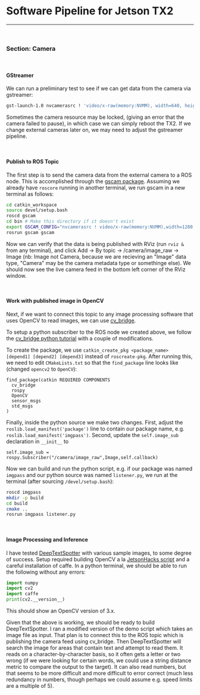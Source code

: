 # Software Pipeline for Jetson TX2

---

<br/>

### Section: Camera

<br/>

#### GStreamer

We can run a preliminary test to see if we can get data from the camera via gstreamer:

```bash
gst-launch-1.0 nvcamerasrc ! 'video/x-raw(memory:NVMM), width=640, height=480, framerate=30/1, format=NV12' ! nvvidconv ! nvegltransform ! nveglglessink
```

Sometimes the camera resource may be locked, (giving an error that the camera failed to pause), in which case we can simply reboot the TX2.  If we change external cameras later on, we may need to adjust the gstreamer pipeline.

<br/>

#### Publish to ROS Topic

The first step is to send the camera data from the external camera to a ROS node.  This is accomplished through the [gscam package](http://wiki.ros.org/gscam).  Assuming we already have `roscore` running in another terminal, we run gscam in a new terminal as follows:

```bash
cd catkin_workspace
source devel/setup.bash
roscd gscam
cd bin # Make this directory if it doesn't exist
export GSCAM_CONFIG="nvcamerasrc ! video/x-raw(memory:NVMM),width=1280, height=720,format=I420, framerate=30/1 ! nvvidconv ! video/x-raw, format=BGRx ! videoconvert ! ffmpegcolorspace"
rosrun gscam gscam
```

Now we can verify that the data is being published with RViz (run `rviz &` from any terminal), and click Add -> By topic -> /camera/image_raw -> Image (nb: Image not Camera, because we are recieving an "Image" data type, "Camera" may be the camera metadata type or somethinge else).  We should now see the live camera feed in the bottom left corner of the RViz window.

<br/>

#### Work with published image in OpenCV

Next, if we want to connect this topic to any image processing software that uses OpenCV to read images, we can use [cv_bridge](http://wiki.ros.org/cv_bridge/Tutorials/).

To setup a python subscriber to the ROS node we created above, we follow the [cv_bridge python tutorial](http://wiki.ros.org/cv_bridge/Tutorials/ConvertingBetweenROSImagesAndOpenCVImagesPython) with a couple of modifications.

To create the package, we use `catkin_create_pkg <package_name> [depend1] [depend2] [depend3]` instead of `roscreate-pkg`.  After running this, we need to edit `CMakeLists.txt` so that the `find_package` line looks like (changed `opencv2` to `OpenCV`):
```
find_package(catkin REQUIRED COMPONENTS
  cv_bridge
  rospy
  OpenCV
  sensor_msgs
  std_msgs
)
```

Finally, inside the python source we make two changes. First, adjust the `roslib.load_manifest('package')` line to contain our package name, e.g. `roslib.load_manifest('imgpass')`.  Second, update the `self.image_sub` declaration in `__init__` to
```
self.image_sub = rospy.Subscriber("/camera/image_raw",Image,self.callback)
```

Now we can build and run the python script, e.g. if our package was named `imgpass` and our python source was named `listener.py`, we run at the terminal (after sourcing `/devel/setup.bash`):
```bash
roscd imgpass
mkdir -p build
cd build
cmake ..
rosrun imgpass listener.py
```

<br/>

#### Image Processing and Inference

I have tested [DeepTextSpotter](https://github.com/MichalBusta/DeepTextSpotter) with various sample images, to some degree of success.  Setup required building OpenCV a la [JetsonHacks script](https://github.com/jetsonhacks/buildOpenCVTX2) and a careful installation of caffe.  In a python terminal, we should be able to run the following without any errors:

```python
import numpy
import cv2
import caffe
print(cv2.__version__)
```
This should show an OpenCV version of 3.x.

Given that the above is working, we should be ready to build DeepTextSpotter.  I ran a modified version of the demo script which takes an image file as input.  That plan is to connect this to the ROS topic which is publishing the camera feed using cv_bridge.  Then DeepTextSpotter will search the image for areas that contain text and attempt to read them.  It reads on a character-by-character basis, so it often gets a letter or two wrong (if we were looking for certain words, we could use a string distance metric to compare the output to the target).  It can also read numbers, but that seems to be more difficult and more difficult to error correct (much less redundancy in numbers, though perhaps we could assume e.g. speed limits are a multiple of 5).
